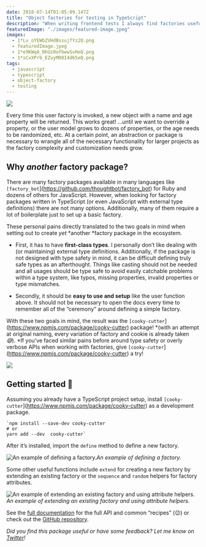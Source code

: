 ```yaml
---
date: 2018-07-14T01:05:09.147Z
title: "Object factories for testing in TypeScript"
description: "When writing frontend tests I always find factories useful for stubbing the data layer. At the simplest level, a factory is responsible for “manufacturing” data — hence the term. Similar to a real-world physical factory, it’s responsible for repeatedly outputting a “unit” following a specification, in this case, an object. For example, a JavaScript factory for a basic user entity with only a name and age property may look something like the following."
featuredImage: "./images/featured-image.jpeg"
images:
  - 1*Lv_oYEWbZVHdBssujfYz2Q.png
  - featuredImage.jpeg
  - 1*e9KWqA_NhUz0ofbwwSvHeQ.png
  - 1*sCvXPrb_EZuyM08I4d65eQ.png
tags:
  - javascript
  - typescript
  - object-factory
  - testing
---
```


![](1*Lv_oYEWbZVHdBssujfYz2Q.png)

Every time this user factory is invoked, a new object with a name and age property will be returned. This works great! …until we want to override a property, or the user model grows to dozens of properties, or the age needs to be randomized, etc. At a certain point, an abstraction or package is necessary to wrangle all of the necessary functionality for larger projects as the factory complexity and customization needs grow.

## Why *another* factory package?

There are many factory packages available in many languages like `[factory_bot`](https://github.com/thoughtbot/factory_bot) for Ruby and dozens of others for JavaScript. However, when looking for factory packages written in TypeScript (or even JavaScript with external type definitions) there are not many options. Additionally, many of them require a lot of boilerplate just to set up a basic factory.

These personal pains directly translated to the two goals in mind when setting out to create *yet* *another *factory package in the ecosystem.

* First, it has to have **first-class types**. I personally don’t like dealing with (or maintaining) external type definitions. Additionally, if the package is not designed with type safety in mind, it can be difficult defining truly safe types as an afterthought. Things like casting should not be needed and all usages should be type safe to avoid easily catchable problems within a type system, like typos, missing properties, invalid properties or type mismatches.

* Secondly, it should be **easy to use and setup** like the user function above. It should not be necessary to open the docs every time to remember all of the “ceremony” around defining a simple factory.

With these two goals in mind, the result was the `[cooky-cutter`](https://www.npmjs.com/package/cooky-cutter) package! *(with an attempt at original naming, every variation of factory and cookie is already taken *😅*). *If you’ve faced similar pains before around type safety or overly verbose APIs when working with factories, give `[cooky-cutter`](https://www.npmjs.com/package/cooky-cutter) a try!

![](1*D3hcSL41vU7-NGrXceyMGg.jpeg)

## Getting started 🍪

Assuming you already have a TypeScript project setup, install `[cooky-cutter`](https://www.npmjs.com/package/cooky-cutter) as a development package.

```
`npm install --save-dev cooky-cutter
# or
yarn add --dev  cooky-cutter`
```


After it’s installed, import the `define` method to define a new factory.

![An example of defining a factory.](1*e9KWqA_NhUz0ofbwwSvHeQ.png)*An example of defining a factory.*

Some other useful functions include `extend` for creating a new factory by extending an existing factory or the `sequence` and `random` helpers for factory attributes.

![An example of extending an existing factory and using attribute helpers.](1*sCvXPrb_EZuyM08I4d65eQ.png)*An example of extending an existing factory and using attribute helpers.*

See the [full documentation](https://skovy.github.io/cooky-cutter/) for the full API and common “recipes” (😉) or check out the [GitHub repository](https://github.com/skovy/cooky-cutter).

*Did you find this package useful or have some feedback? Let me know on [Twitter](https://twitter.com/spencerskovy)!*